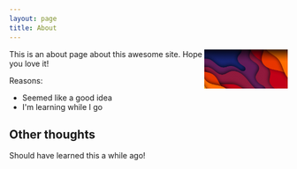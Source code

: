 ```yaml
---
layout: page
title: About
---
```


<img align="right" src="https://github.com/scott-good/blog/blob/main/ColorWaves_BG.jpg" style="width:30%;"/>This is an about page about this awesome site.
Hope you love it!

Reasons:
- Seemed like a good idea
- I'm learning while I go

## Other thoughts

Should have learned this a while ago!
